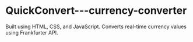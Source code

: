 # QuickConvert---currency-converter
Built using HTML, CSS, and JavaScript. Converts real-time currency values using Frankfurter API.  
